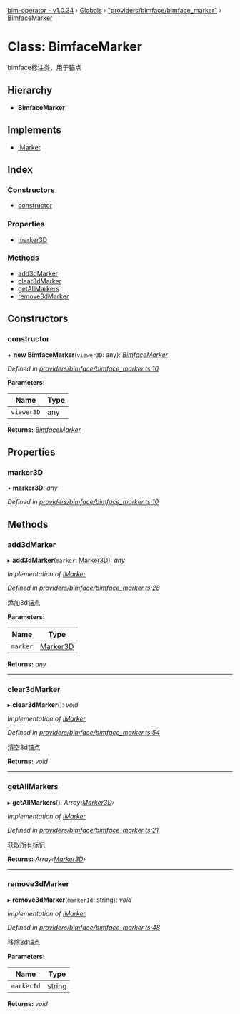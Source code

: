 [bim-operator - v1.0.34](../README.md) › [Globals](../globals.md) › ["providers/bimface/bimface_marker"](../modules/_providers_bimface_bimface_marker_.md) › [BimfaceMarker](_providers_bimface_bimface_marker_.bimfacemarker.md)

# Class: BimfaceMarker

bimface标注类，用于锚点

## Hierarchy

* **BimfaceMarker**

## Implements

* [IMarker](../interfaces/_interface_.imarker.md)

## Index

### Constructors

* [constructor](_providers_bimface_bimface_marker_.bimfacemarker.md#constructor)

### Properties

* [marker3D](_providers_bimface_bimface_marker_.bimfacemarker.md#marker3d)

### Methods

* [add3dMarker](_providers_bimface_bimface_marker_.bimfacemarker.md#add3dmarker)
* [clear3dMarker](_providers_bimface_bimface_marker_.bimfacemarker.md#clear3dmarker)
* [getAllMarkers](_providers_bimface_bimface_marker_.bimfacemarker.md#getallmarkers)
* [remove3dMarker](_providers_bimface_bimface_marker_.bimfacemarker.md#remove3dmarker)

## Constructors

###  constructor

\+ **new BimfaceMarker**(`viewer3D`: any): *[BimfaceMarker](_providers_bimface_bimface_marker_.bimfacemarker.md)*

*Defined in [providers/bimface/bimface_marker.ts:10](https://github.com/youkaisteve/bim-operator/blob/b5c6c98/src/providers/bimface/bimface_marker.ts#L10)*

**Parameters:**

Name | Type |
------ | ------ |
`viewer3D` | any |

**Returns:** *[BimfaceMarker](_providers_bimface_bimface_marker_.bimfacemarker.md)*

## Properties

###  marker3D

• **marker3D**: *any*

*Defined in [providers/bimface/bimface_marker.ts:10](https://github.com/youkaisteve/bim-operator/blob/b5c6c98/src/providers/bimface/bimface_marker.ts#L10)*

## Methods

###  add3dMarker

▸ **add3dMarker**(`marker`: [Marker3D](../interfaces/_model_marker_3d_.marker3d.md)): *any*

*Implementation of [IMarker](../interfaces/_interface_.imarker.md)*

*Defined in [providers/bimface/bimface_marker.ts:28](https://github.com/youkaisteve/bim-operator/blob/b5c6c98/src/providers/bimface/bimface_marker.ts#L28)*

添加3d锚点

**Parameters:**

Name | Type |
------ | ------ |
`marker` | [Marker3D](../interfaces/_model_marker_3d_.marker3d.md) |

**Returns:** *any*

___

###  clear3dMarker

▸ **clear3dMarker**(): *void*

*Implementation of [IMarker](../interfaces/_interface_.imarker.md)*

*Defined in [providers/bimface/bimface_marker.ts:54](https://github.com/youkaisteve/bim-operator/blob/b5c6c98/src/providers/bimface/bimface_marker.ts#L54)*

清空3d锚点

**Returns:** *void*

___

###  getAllMarkers

▸ **getAllMarkers**(): *Array‹[Marker3D](../interfaces/_model_marker_3d_.marker3d.md)›*

*Implementation of [IMarker](../interfaces/_interface_.imarker.md)*

*Defined in [providers/bimface/bimface_marker.ts:21](https://github.com/youkaisteve/bim-operator/blob/b5c6c98/src/providers/bimface/bimface_marker.ts#L21)*

获取所有标记

**Returns:** *Array‹[Marker3D](../interfaces/_model_marker_3d_.marker3d.md)›*

___

###  remove3dMarker

▸ **remove3dMarker**(`markerId`: string): *void*

*Implementation of [IMarker](../interfaces/_interface_.imarker.md)*

*Defined in [providers/bimface/bimface_marker.ts:48](https://github.com/youkaisteve/bim-operator/blob/b5c6c98/src/providers/bimface/bimface_marker.ts#L48)*

移除3d锚点

**Parameters:**

Name | Type |
------ | ------ |
`markerId` | string |

**Returns:** *void*
